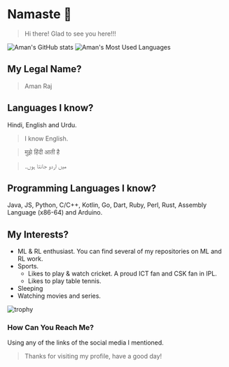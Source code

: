 # Namaste 🙏
> Hi there! 
> Glad to see you here!!! 


![Aman's GitHub stats](https://github-readme-stats.vercel.app/api?username=amanfoundongithub&theme=chartreuse-dark&show_icons=true)
![Aman's Most Used Languages](https://github-readme-stats.vercel.app/api/top-langs/?username=amanfoundongithub&layout=compact&langs_count=15&theme=chartreuse-dark)

## My Legal Name? 
> Aman Raj 

## Languages I know?
Hindi, English and Urdu.

> I know English.

> मुझे हिंदी आती है

> میں اردو جانتا ہوں۔
## Programming Languages I know?
Java, JS, Python, C/C++, Kotlin, Go, Dart, Ruby, Perl, Rust, Assembly Language (x86-64) and Arduino. 

## My Interests? 
- ML & RL enthusiast. You can find several of my repositories on ML and RL work.
- Sports.
  - Likes to play & watch cricket. A proud ICT fan and CSK fan in IPL.
  - Likes to play table tennis.
- Sleeping
- Watching movies and series.

![trophy](https://github-profile-trophy.vercel.app/?username=amanfoundongithub)

### How Can You Reach Me?
Using any of the links of the social media I mentioned. 

> Thanks for visiting my profile, have a good day!
<!---
amanfoundongithub/amanfoundongithub is a ✨ special ✨ repository because its `README.md` (this file) appears on your GitHub profile.
You can click the Preview link to take a look at your changes.
--->
